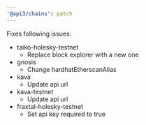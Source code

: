 ```yaml
---
'@api3/chains': patch
---
```


Fixes following issues:
* taiko-holesky-testnet
  - Replace block explorer with a new one
* gnosis
  - Change hardhatEtherscanAlias
* kava
  - Update api url
* kava-testnet
  - Update api url
* fraxtal-holesky-testnet
  - Set api key required to true